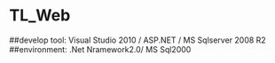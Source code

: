# TL_Web
##develop tool:
Visual Studio 2010 / ASP.NET / MS Sqlserver 2008 R2
##environment: 
.Net Nramework2.0/ MS Sql2000
